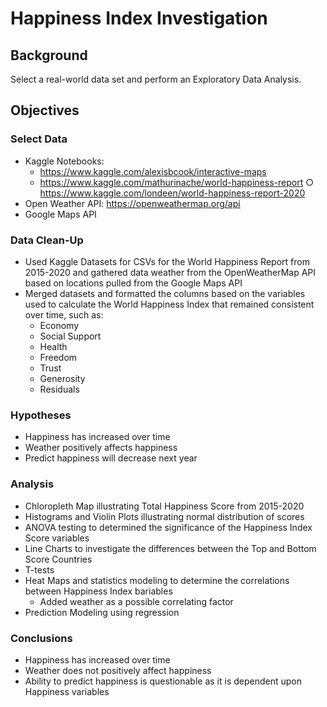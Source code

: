 # Happiness Index Investigation

## Background
Select a real-world data set and perform an Exploratory Data Analysis.

## Objectives

### Select Data
- Kaggle Notebooks:
    - https://www.kaggle.com/alexisbcook/interactive-maps
    - https://www.kaggle.com/mathurinache/world-happiness-report ○ https://www.kaggle.com/londeen/world-happiness-report-2020
- Open Weather API: ​https://openweathermap.org/api
- Google Maps API

### Data Clean-Up
- Used Kaggle Datasets for CSVs for the World Happiness Report from 2015-2020 and gathered data weather from the OpenWeatherMap API based on locations pulled from the Google Maps API
- Merged datasets and formatted the columns based on the variables used to calculate the World Happiness Index that remained consistent over time, such as: 
    - Economy
    - Social Support
    - Health
    - Freedom
    - Trust
    - Generosity
    - Residuals

### Hypotheses
- Happiness has increased over time
- Weather positively affects happiness
- Predict happiness will decrease next year

### Analysis
- Chloropleth Map illustrating Total Happiness Score from 2015-2020
- Histograms and Violin Plots illustrating normal distribution of scores
- ANOVA testing to determined the significance of the Happiness Index Score variables
- Line Charts to investigate the differences between the Top and Bottom Score Countries
- T-tests
- Heat Maps and statistics modeling to determine the correlations between Happiness Index bariables
    - Added weather as a possible correlating factor
- Prediction Modeling using regression

### Conclusions
- Happiness has increased over time
- Weather does not positively affect happiness
- Ability to predict happiness is questionable as it is dependent upon Happiness variables





